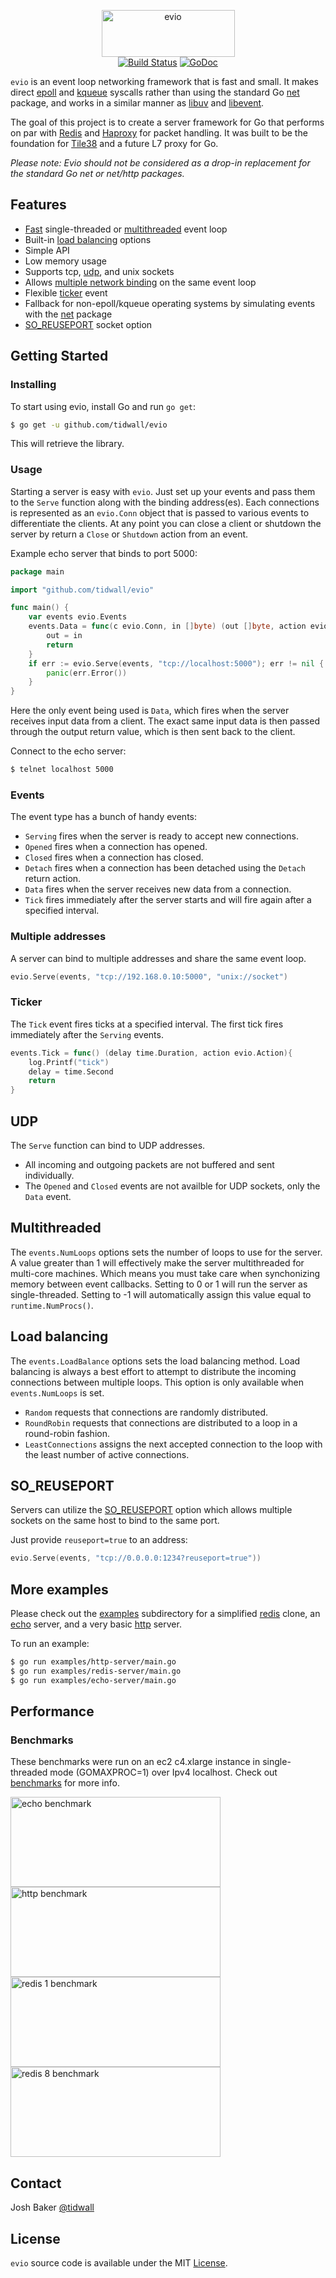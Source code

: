<p align="center">
<img 
    src="logo.png" 
    width="213" height="75" border="0" alt="evio">
<br>
<a href="https://travis-ci.org/tidwall/evio"><img src="https://img.shields.io/travis/tidwall/evio.svg?style=flat-square" alt="Build Status"></a>
<a href="https://godoc.org/github.com/tidwall/evio"><img src="https://img.shields.io/badge/api-reference-blue.svg?style=flat-square" alt="GoDoc"></a>
</p>

`evio` is an event loop networking framework that is fast and small. It makes direct [epoll](https://en.wikipedia.org/wiki/Epoll) and [kqueue](https://en.wikipedia.org/wiki/Kqueue) syscalls rather than using the standard Go [net](https://golang.org/pkg/net/) package, and works in a similar manner as [libuv](https://github.com/libuv/libuv) and [libevent](https://github.com/libevent/libevent).

The goal of this project is to create a server framework for Go that performs on par with [Redis](http://redis.io) and [Haproxy](http://www.haproxy.org) for packet handling. It was built to be the foundation for [Tile38](https://github.com/tidwall/tile38) and a future L7 proxy for Go.

*Please note: Evio should not be considered as a drop-in replacement for the standard Go net or net/http packages.*

## Features

- [Fast](#performance) single-threaded or [multithreaded](#multithreaded) event loop
- Built-in [load balancing](#load-balancing) options
- Simple API
- Low memory usage
- Supports tcp, [udp](#udp), and unix sockets
- Allows [multiple network binding](#multiple-addresses) on the same event loop
- Flexible [ticker](#ticker) event
- Fallback for non-epoll/kqueue operating systems by simulating events with the [net](https://golang.org/pkg/net/) package
- [SO_REUSEPORT](#so_reuseport) socket option

## Getting Started

### Installing

To start using evio, install Go and run `go get`:

```sh
$ go get -u github.com/tidwall/evio
```

This will retrieve the library.

### Usage

Starting a server is easy with `evio`. Just set up your events and pass them to the `Serve` function along with the binding address(es). Each connections is represented as an `evio.Conn` object that is passed to various events to differentiate the clients. At any point you can close a client or shutdown the server by return a `Close` or `Shutdown` action from an event.

Example echo server that binds to port 5000:

```go
package main

import "github.com/tidwall/evio"

func main() {
	var events evio.Events
	events.Data = func(c evio.Conn, in []byte) (out []byte, action evio.Action) {
		out = in
		return
	}
	if err := evio.Serve(events, "tcp://localhost:5000"); err != nil {
		panic(err.Error())
	}
}
```

Here the only event being used is `Data`, which fires when the server receives input data from a client.
The exact same input data is then passed through the output return value, which is then sent back to the client. 

Connect to the echo server:

```sh
$ telnet localhost 5000
```

### Events

The event type has a bunch of handy events:

- `Serving` fires when the server is ready to accept new connections.
- `Opened` fires when a connection has opened.
- `Closed` fires when a connection has closed.
- `Detach` fires when a connection has been detached using the `Detach` return action.
- `Data` fires when the server receives new data from a connection.
- `Tick` fires immediately after the server starts and will fire again after a specified interval.

### Multiple addresses

A server can bind to multiple addresses and share the same event loop.

```go
evio.Serve(events, "tcp://192.168.0.10:5000", "unix://socket")
```

### Ticker

The `Tick` event fires ticks at a specified interval. 
The first tick fires immediately after the `Serving` events.

```go
events.Tick = func() (delay time.Duration, action evio.Action){
	log.Printf("tick")
	delay = time.Second
	return
}
```

## UDP

The `Serve` function can bind to UDP addresses. 

- All incoming and outgoing packets are not buffered and sent individually.
- The `Opened` and `Closed` events are not availble for UDP sockets, only the `Data` event.

## Multithreaded

The `events.NumLoops` options sets the number of loops to use for the server. 
A value greater than 1 will effectively make the server multithreaded for multi-core machines. 
Which means you must take care when synchonizing memory between event callbacks. 
Setting to 0 or 1 will run the server as single-threaded. 
Setting to -1 will automatically assign this value equal to `runtime.NumProcs()`.

## Load balancing

The `events.LoadBalance` options sets the load balancing method. 
Load balancing is always a best effort to attempt to distribute the incoming connections between multiple loops.
This option is only available when `events.NumLoops` is set.

- `Random` requests that connections are randomly distributed.
- `RoundRobin` requests that connections are distributed to a loop in a round-robin fashion.
- `LeastConnections` assigns the next accepted connection to the loop with the least number of active connections.

## SO_REUSEPORT

Servers can utilize the [SO_REUSEPORT](https://lwn.net/Articles/542629/) option which allows multiple sockets on the same host to bind to the same port.

Just provide `reuseport=true` to an address:

```go
evio.Serve(events, "tcp://0.0.0.0:1234?reuseport=true"))
```

## More examples

Please check out the [examples](examples) subdirectory for a simplified [redis](examples/redis-server/main.go) clone, an [echo](examples/echo-server/main.go) server, and a very basic [http](examples/http-server/main.go) server.

To run an example:

```sh
$ go run examples/http-server/main.go
$ go run examples/redis-server/main.go
$ go run examples/echo-server/main.go
```

## Performance

### Benchmarks

These benchmarks were run on an ec2 c4.xlarge instance in single-threaded mode (GOMAXPROC=1) over Ipv4 localhost.
Check out [benchmarks](benchmarks) for more info.

<img src="benchmarks/out/echo.png" width="336" height="144" border="0" alt="echo benchmark"><img src="benchmarks/out/http.png" width="336" height="144" border="0" alt="http benchmark"><img src="benchmarks/out/redis_pipeline_1.png" width="336" height="144" border="0" alt="redis 1 benchmark"><img src="benchmarks/out/redis_pipeline_8.png" width="336" height="144" border="0" alt="redis 8 benchmark">


## Contact

Josh Baker [@tidwall](http://twitter.com/tidwall)

## License

`evio` source code is available under the MIT [License](/LICENSE).

